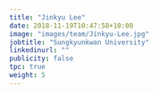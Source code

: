 ```yaml
---
title: "Jinkyu Lee"
date: 2018-11-19T10:47:58+10:00
image: "images/team/Jinkyu-Lee.jpg"
jobtitle: "Sungkyunkwan University"
linkedinurl: ""
publicity: false
tpc: true
weight: 5
---
```

